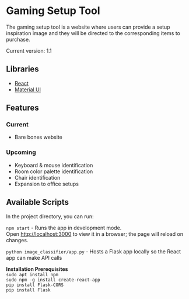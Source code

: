 # Gaming Setup Tool

The gaming setup tool is a website where users can provide a setup inspiration
image and they will be directed to the corresponding items to purchase.

Current version: 1.1

## Libraries

- [React](https://react.dev)
- [Material UI](https://mui.com)

## Features

### Current

- Bare bones website

### Upcoming

- Keyboard & mouse identification
- Room color palette identification
- Chair identification
- Expansion to office setups

## Available Scripts

In the project directory, you can run:

`npm start` - Runs the app in development mode. \
Open [http://localhost:3000](http://localhost:3000) to view it in a browser; the
page will reload on changes.

`python image_classifier/app.py` - Hosts a Flask app locally so the React app
can make API calls

**Installation Prerequisites** \
`sudo apt install npm` \
`sudo npm -g install create-react-app` \
`pip install Flask-CORS` \
`pip install Flask`
